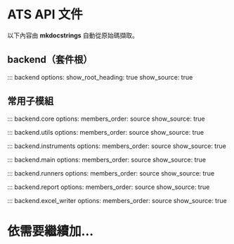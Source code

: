 # ATS API 文件

以下內容由 **mkdocstrings** 自動從原始碼擷取。

## backend（套件根）
::: backend
    options:
      show_root_heading: true
      show_source: true

## 常用子模組
::: backend.core
    options:
      members_order: source
      show_source: true

::: backend.utils
    options:
      members_order: source
      show_source: true

::: backend.instruments
    options:
      members_order: source
      show_source: true

::: backend.main
    options:
      members_order: source
      show_source: true

::: backend.runners
    options:
      members_order: source
      show_source: true

::: backend.report
    options:
      members_order: source
      show_source: true

::: backend.excel_writer
    options:
      members_order: source
      show_source: true


# 依需要繼續加…